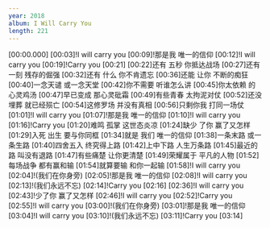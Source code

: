 ```yaml
---
year: 2018
album: I Will Carry You
length: 221
---
```

[00:00.000]
[00:03]!I will carry you
[00:09]!那是我 唯一的信仰
[00:12]!I will carry you
[00:19]!Carry you
[00:21]
[00:22]还有 五秒 你抵达战场
[00:27]还有 一刻 残存的倔强
[00:32]还有 什么 你不肯遗忘
[00:36]还能 让你 不断的痴狂
[00:40]一念天谴 或一念天堂
[00:42]你不需要 听谁怎么讲
[00:45]你太依赖 的心灵鸡汤
[00:47]早已变成 那心灵砒霜
[00:49]有些青春 太拘泥对仗
[00:52]还没埋葬 就已经殒亡
[00:54]这修罗场 并没有真相
[00:56]只剩你我 打同一场仗
[01:01]!I will carry you
[01:07]!那是我 唯一的信仰
[01:10]!I will carry you
[01:16]!Carry you
[01:20]难鸣 孤掌 这世态炎凉
[01:24]缺少 了你 赢了又怎样
[01:29]入死 出生 要与你同框
[01:34]就是 我们 唯一的信仰
[01:38]一条末路 或一条生路
[01:40]四舍五入 终究得上路
[01:42]上中下路 人生万条路
[01:45]最近的路 叫没有退路
[01:47]有些痛楚 让你更清楚
[01:49]荣耀属于 平凡的人物
[01:52]每场战争 都有赢和输
[01:54]就算要输 和你一起输
[01:58]!I will carry you
[02:04]!(我们在你身旁)
[02:05]!那是我 唯一的信仰
[02:08]!I will carry you
[02:13]!(我们永远不忘)
[02:14]!Carry you
[02:16]
[02:36]!I will carry you
[02:43]!少了你 赢了又怎样
[02:46]!I will carry you
[02:52]!Carry you
[02:55]!I will carry you
[03:00]!(我们在你身旁)
[03:01]!那是我 唯一的信仰
[03:04]!I will carry you
[03:10]!(我们永远不忘)
[03:11]!Carry you
[03:14]
